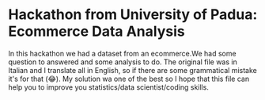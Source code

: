 # Hackathon from University of Padua: Ecommerce Data Analysis
In this hackathon we had a dataset from an ecommerce.We had some question to answered and some analysis to do.
The original file was in Italian and I translate all in English, so if there are some grammatical mistake it's for that (😂).
My solution wa one of the best so I hope that this file can help you to improve you statistics/data scientist/coding skills.
